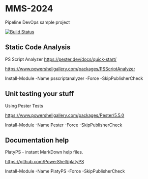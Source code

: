 # MMS-2024

Pipeline DevOps sample project

[![Build Status](https://dev.azure.com/kcweeks/MMS-2024/_apis/build/status%2Fumn-microsoft-automation.MMS-2024?repoName=umn-microsoft-automation%2FMMS-2024&branchName=main)](https://dev.azure.com/kcweeks/MMS-2024/_build/latest?definitionId=2&repoName=umn-microsoft-automation%2FMMS-2024&branchName=main)

## Static Code Analysis

PS Script Analyzer <https://pester.dev/docs/quick-start/>

<https://www.powershellgallery.com/packages/PSScriptAnalyzer>

Install-Module -Name psscriptanalyzer -Force -SkipPublisherCheck

## Unit testing your stuff

Using Pester Tests

<https://www.powershellgallery.com/packages/Pester/5.5.0>

Install-Module -Name Pester -Force -SkipPublisherCheck

## Documentation help

PlatyPS - instant MarkDown help files.

<https://github.com/PowerShell/platyPS>

Install-Module -Name PlatyPS -Force -SkipPublisherCheck
